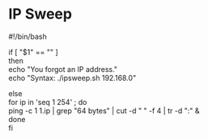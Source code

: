 <h1>IP Sweep</h1>

#!/bin/bash
<br />

if [ "$1" == "" ]
<br />
then
<br />
echo "You forgot an IP address."
<br />
echo "Syntax: ./ipsweep.sh 192.168.0"
<br />

else
<br />
for ip in 'seq 1 254' ; do
<br />
ping -c 1 $1.$ip | grep "64 bytes" | cut -d " " -f 4 | tr -d ":" &
<br />
done
<br />
fi
<br />
